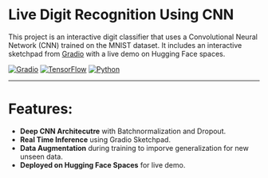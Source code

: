 # Live Digit Recognition Using CNN 

This project is an interactive digit classifier that uses a Convolutional Neural Network (CNN) trained on the MNIST dataset. It includes an interactive sketchpad from [Gradio](https://www.gradio.app/) with a live demo on Hugging Face spaces. 

[![Gradio](https://img.shields.io/badge/Gradio-App-blue?logo=gradio)](https://gradio.app)
[![TensorFlow](https://img.shields.io/badge/TensorFlow-ML-orange?logo=tensorflow)](https://www.tensorflow.org/)
[![Python](https://img.shields.io/badge/Python-3.10+-yellow?logo=python)](https://www.python.org/)

---

# Features: 
- **Deep CNN Architecutre** with Batchnormalization and Dropout. 
- **Real Time Inference** using Gradio Sketchpad. 
- **Data Augmentation** during training to imporve generalization for new unseen data. 
- **Deployed on Hugging Face Spaces** for live demo. 
